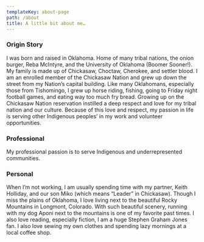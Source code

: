 ```yaml
---
templateKey: about-page
path: /about
title: A little bit about me…
---
```

### Origin Story

I was born and raised in Oklahoma. Home of many tribal nations, the onion burger, Reba McIntyre, and the University of Oklahoma (Boomer Sooner!). My family is made up of Chickasaw, Choctaw, Cherokee, and settler blood. I am an enrolled member of the Chickasaw Nation and grew up down the street from my Nation’s capital building. Like many Oklahomans, especially those from Tishomingo, I grew up horse riding, fishing, going to Friday night football games, and eating way too much fry bread. Growing up on the Chickasaw Nation reservation instilled a deep respect and love for my tribal nation and our culture. Because of this love and respect, my passion in life is serving other Indigenous peoples’ in my work and volunteer opportunities. 

### Professional 

My professional passion is to serve Indigenous and underrepresented communities. 

### Personal

When I’m not working, I am usually spending time with my partner, Keith Holliday, and our son Miko (which means “Leader” in Chickasaw). Though I miss the plains of Oklahoma, I love living next to the beautiful Rocky Mountains in Longmont, Colorado. With such beautiful scenery, running with my dog Aponi next to the mountains is one of my favorite past times. I also love reading, especially fiction, I am a huge Stephen Graham Jones fan. I also love sewing my own clothes and spending lazy mornings at a local coffee shop.